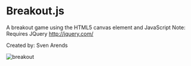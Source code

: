 # Breakout.js
A breakout game using the HTML5 canvas element and JavaScript
Note: Requires JQuery http://jquery.com/

Created by: Sven Arends

![breakout](https://cloud.githubusercontent.com/assets/11473832/9271213/a033bcfa-4278-11e5-93a9-1bb57717c4ae.png)
